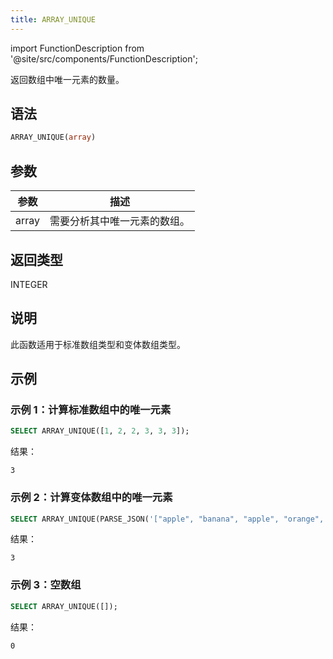```yaml
---
title: ARRAY_UNIQUE
---
```


import FunctionDescription from '@site/src/components/FunctionDescription';

<FunctionDescription description="引入或更新于：v1.2.762"/>

返回数组中唯一元素的数量。

## 语法

```sql
ARRAY_UNIQUE(array)
```

## 参数

| 参数   | 描述                               |
|--------|------------------------------------|
| array  | 需要分析其中唯一元素的数组。       |

## 返回类型

INTEGER

## 说明

此函数适用于标准数组类型和变体数组类型。

## 示例

### 示例 1：计算标准数组中的唯一元素

```sql
SELECT ARRAY_UNIQUE([1, 2, 2, 3, 3, 3]);
```

结果：

```
3
```

### 示例 2：计算变体数组中的唯一元素

```sql
SELECT ARRAY_UNIQUE(PARSE_JSON('["apple", "banana", "apple", "orange", "banana"]'));
```

结果：

```
3
```

### 示例 3：空数组

```sql
SELECT ARRAY_UNIQUE([]);
```

结果：

```
0
```
